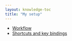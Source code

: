 ```yaml
---
layout: knowledge-toc
title: "My setup"
---
```


* [Workflow](workflow)
* [Shortcuts and key bindings](shortcuts-and-key-bindings)
